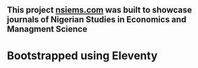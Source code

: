 ## This project [nsiems.com](nsiems.com) was built to showcase journals of Nigerian Studies in Economics and Managment Science
# Bootstrapped using Eleventy
